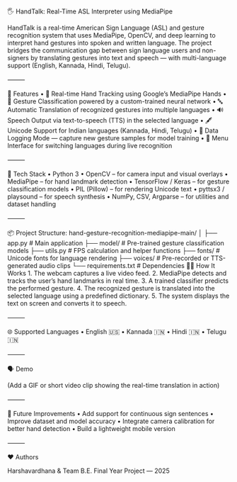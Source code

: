 🖐️ HandTalk: Real-Time ASL Interpreter using MediaPipe

HandTalk is a real-time American Sign Language (ASL) and gesture recognition system that uses MediaPipe, OpenCV, and deep learning to interpret hand gestures into spoken and written language. The project bridges the communication gap between sign language users and non-signers by translating gestures into text and speech — with multi-language support (English, Kannada, Hindi, Telugu).

⸻

🚀 Features
	•	🎥 Real-time Hand Tracking using Google’s MediaPipe Hands
	•	🧠 Gesture Classification powered by a custom-trained neural network
	•	🔤 Automatic Translation of recognized gestures into multiple languages
	•	🔊 Speech Output via text-to-speech (TTS) in the selected language
	•	🖋️ Unicode Support for Indian languages (Kannada, Hindi, Telugu)
	•	💾 Data Logging Mode — capture new gesture samples for model training
	•	🧩 Menu Interface for switching languages during live recognition

⸻

🧰 Tech Stack
	•	Python 3
	•	OpenCV – for camera input and visual overlays
	•	MediaPipe – for hand landmark detection
	•	TensorFlow / Keras – for gesture classification models
	•	PIL (Pillow) – for rendering Unicode text
	•	pyttsx3 / playsound – for speech synthesis
	•	NumPy, CSV, Argparse – for utilities and dataset handling

⸻

📦 Project Structure:
hand-gesture-recognition-mediapipe-main/
│
├── app.py                             # Main application
├── model/                             # Pre-trained gesture classification models
├── utils.py                           # FPS calculation and helper functions
├── fonts/                             # Unicode fonts for language rendering
├── voices/                            # Pre-recorded or TTS-generated audio clips
└── requirements.txt                   # Dependencies
🧑‍💻 How It Works
	1.	The webcam captures a live video feed.
	2.	MediaPipe detects and tracks the user’s hand landmarks in real time.
	3.	A trained classifier predicts the performed gesture.
	4.	The recognized gesture is translated into the selected language using a predefined dictionary.
	5.	The system displays the text on screen and converts it to speech.

⸻

🌐 Supported Languages
	•	English 🇺🇸
	•	Kannada 🇮🇳
	•	Hindi 🇮🇳
	•	Telugu 🇮🇳

⸻

🗣️ Demo

(Add a GIF or short video clip showing the real-time translation in action)

⸻

🧩 Future Improvements
	•	Add support for continuous sign sentences
	•	Improve dataset and model accuracy
	•	Integrate camera calibration for better hand detection
	•	Build a lightweight mobile version

⸻

❤️ Authors

Harshavardhana & Team
B.E. Final Year Project — 2025
